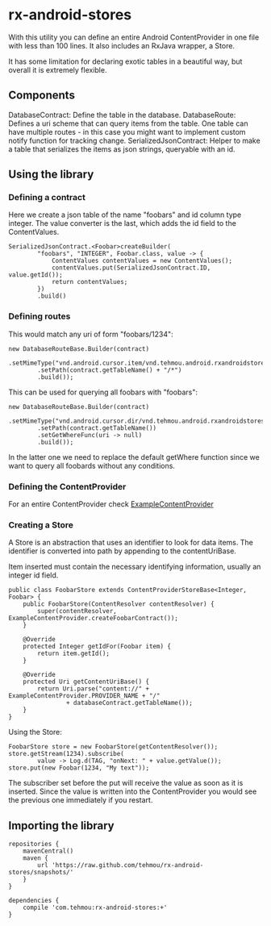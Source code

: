 rx-android-stores
=================

With this utility you can define an entire Android ContentProvider in one file with less than 100 lines. It also includes an RxJava wrapper, a Store.

It has some limitation for declaring exotic tables in a beautiful way, but overall it is extremely flexible.


Components
----------

DatabaseContract: Define the table in the database.
DatabaseRoute: Defines a uri scheme that can query items from the table. One table can have multiple routes - in this case you might want to implement custom notify function for tracking change.
SerializedJsonContract: Helper to make a table that serializes the items as json strings, queryable with an id.


Using the library
----------------

### Defining a contract

Here we create a json table of the name "foobars" and id column type integer. The value converter is the last, which adds the id field to the ContentValues.

    SerializedJsonContract.<Foobar>createBuilder(
            "foobars", "INTEGER", Foobar.class, value -> {
                ContentValues contentValues = new ContentValues();
                contentValues.put(SerializedJsonContract.ID, value.getId());
                return contentValues;
            })
            .build()


### Defining routes

This would match any uri of form "foobars/1234":

    new DatabaseRouteBase.Builder(contract)
            .setMimeType("vnd.android.cursor.item/vnd.tehmou.android.rxandroidstores.foobar")
            .setPath(contract.getTableName() + "/*")
            .build());


This can be used for querying all foobars with "foobars":

    new DatabaseRouteBase.Builder(contract)
            .setMimeType("vnd.android.cursor.dir/vnd.tehmou.android.rxandroidstores.foobar")
            .setPath(contract.getTableName())
            .setGetWhereFunc(uri -> null)
            .build());


In the latter one we need to replace the default getWhere function since we want to query all foobards without any conditions.


### Defining the ContentProvider

For an entire ContentProvider check [ExampleContentProvider](https://github.com/tehmou/rx-android-stores/blob/master/app/src/main/java/com/tehmou/rxandroidstores/example/provider/ExampleContentProvider.java)


### Creating a Store

A Store is an abstraction that uses an identifier to look for data items. The identifier is converted into path by appending to the contentUriBase.

Item inserted must contain the necessary identifying information, usually an integer id field.


    public class FoobarStore extends ContentProviderStoreBase<Integer, Foobar> {
        public FoobarStore(ContentResolver contentResolver) {
            super(contentResolver, ExampleContentProvider.createFoobarContract());
        }

        @Override
        protected Integer getIdFor(Foobar item) {
            return item.getId();
        }

        @Override
        protected Uri getContentUriBase() {
            return Uri.parse("content://" + ExampleContentProvider.PROVIDER_NAME + "/"
                    + databaseContract.getTableName());
        }
    }

Using the Store:

    FoobarStore store = new FoobarStore(getContentResolver());
    store.getStream(1234).subscribe(
            value -> Log.d(TAG, "onNext: " + value.getValue());
    store.put(new Foobar(1234, "My text"));

The subscriber set before the put will receive the value as soon as it is inserted. Since the value is written into the ContentProvider you would see the previous one immediately if you restart.


Importing the library
-----------------

    repositories {
        mavenCentral()
        maven {
            url 'https://raw.github.com/tehmou/rx-android-stores/snapshots/'
        }
    }

    dependencies {
        compile 'com.tehmou:rx-android-stores:+'
    }
